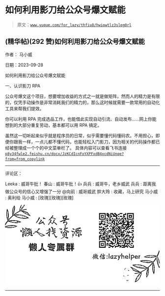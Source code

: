 # 如何利用影刀给公众号爆文赋能

> 原文：[`www.yuque.com/for_lazy/thfiu8/hwiowtlz3sleg0rl`](https://www.yuque.com/for_lazy/thfiu8/hwiowtlz3sleg0rl)

## (精华帖)(292 赞)如何利用影刀给公众号爆文赋能

作者： 马小威

日期：2023-09-28

如何利用影刀给公众号爆文赋能

一、认识影刀 RPA

公众号爆文这个项目，想要增加收益的方式之一就是做矩阵，然而人的精力是有限的，仅凭手动操作是非常消耗我们的精力的，那么这时候就需要一款常用的自动化工具来帮我们提效。

你可以利用 RPA 完成选品工作，也能借此实现自动引流、自动发布……网上你能想到的大部分重复劳动，基本都可以用 RPA 搞定。

虽然这一切听起来似乎就是程序员的日常，似乎需要懂代码懂码农。不用担心，即便你跟我一样，一点儿都不懂代码，也能轻松入门影刀，因为相关的代码操作都已经被整理成一个个的中文菜单栏了。
具体内容可以查看飞书连接
[`p8y34fwle2.feishu.cn/docx/JzKCdIcnFoYXPFxdB4xcdNiUnqe?from=from_copylink`](https://p8y34fwle2.feishu.cn/docx/JzKCdIcnFoYXPFxdB4xcdNiUnqe?from=from_copylink)

* * *

评论区：

Leeka : 威哥牛批！
春山 : 威哥牛批！👍
兵兵 : 威哥牛，老乡威武
兵兵 : 距离我做公众号的信心又增强了一分
@向前 : 威哥威武
胖大玲 : 收藏，马上研究
马小威 : 奥利给
马小威 : [玫瑰][玫瑰][玫瑰]

![](img/1c37d505930596d12a88ab23e11aa07a.png)

* * *